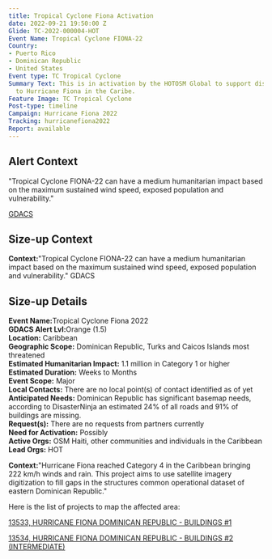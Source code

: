 ```yaml
---
title: Tropical Cyclone Fiona Activation
date: 2022-09-21 19:50:00 Z
Glide: TC-2022-000004-HOT
Event Name: Tropical Cyclone FIONA-22
Country:
- Puerto Rico
- Dominican Republic
- United States
Event type: TC Tropical Cyclone
Summary Text: This is in activation by the HOTOSM Global to support disaster response
  to Hurricane Fiona in the Caribe.
Feature Image: TC Tropical Cyclone
Post-type: timeline
Campaign: Hurricane Fiona 2022
Tracking: hurricanefiona2022
Report: available
---
```


<h2>Alert Context</h2>

"Tropical Cyclone FIONA-22 can have a medium humanitarian impact based on the maximum sustained wind speed, exposed population and vulnerability."

<a href="https://www.gdacs.org/report.aspx?eventid=1000916&episodeid=19&eventtype=TC" target="_blank">GDACS</a>

<h2>Size-up Context</h2>

<strong>Context:</strong>"Tropical Cyclone FIONA-22 can have a medium humanitarian impact based on the maximum sustained wind speed, exposed population and vulnerability."<be> GDACS

<h2>Size-up Details</h2>

<strong>Event Name:</strong>Tropical Cyclone Fiona 2022<br>
<strong>GDACS Alert Lvl:</strong>Orange (1.5)<br>
<strong>Location:</strong> Caribbean<br>
<strong>Geographic Scope:</strong> Dominican Republic, Turks and Caicos Islands most threatened<br>
<strong>Estimated Humanitarian Impact:</strong> 1.1 million in Category 1 or higher<br>
<strong>Estimated Duration:</strong> Weeks to Months<br>
<strong>Event Scope:</strong> Major<br>
<strong>Local Contacts:</strong> There are no local point(s) of contact identified as of yet<br>
<strong>Anticipated Needs:</strong> Dominican Republic has significant basemap needs, according to DisasterNinja an estimated 24% of all roads and 91% of buildings are missing.<br>
<strong>Request(s):</strong> There are no requests from partners currently<br>
<strong>Need for Activation:</strong> Possibly<br>
<strong>Active Orgs:</strong> OSM Haiti, other communities and individuals in the Caribbean<br>
<strong>Lead Orgs:</strong> HOT<br>


<strong>Context:</strong>"Hurricane Fiona reached Category 4 in the Caribbean bringing 222 km/h winds and rain. This project aims to use satellite imagery digitization to fill gaps in the structures common operational dataset of eastern Dominican Republic."<be> 

Here is the list of projects to map the affected area:

<a href="https://tasks.hotosm.org/projects/13533">13533, 
HURRICANE FIONA DOMINICAN REPUBLIC - BUILDINGS #1
</a>

<a href="https://tasks.hotosm.org/projects/13534">13534, 
HURRICANE FIONA DOMINICAN REPUBLIC - BUILDINGS #2 (INTERMEDIATE)</a>
